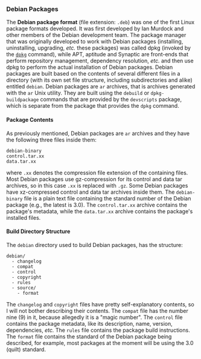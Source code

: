 ### Debian Packages
The **Debian package format** (file extension: `.deb`) was one of the first Linux package formats developed. It was first developed by Ian Murdock and other members of the Debian development team. The package manager that was originally developed to work with Debian packages (installing, uninstalling, upgrading, *etc.* these packages) was called dpkg (invoked by the [`dpkg`](/man/dpkg.1.html) command), while APT, aptitude and Synaptic are front-ends that perform repository management, dependency resolution, *etc.* and then use dpkg to perform the actual installation of Debian packages. Debian packages are built based on the contents of several different files in a directory (with its own set file structure, including subdirectories and alike) entitled `debian`. Debian packages are `ar` archives, that is archives generated with the `ar` Unix utility. They are built using the `debuild` or `dpkg-buildpackage` commands that are provided by the `devscripts` package, which is separate from the package that provides the `dpkg` command.

#### Package Contents
As previously mentioned, Debian packages are `ar` archives and they have the following three files inside them:

~~~
debian-binary
control.tar.xx
data.tar.xx
~~~

where `.xx` denotes the compression file extension of the containing files. Most Debian packages use gz-compression for its control and data tar archives, so in this case `.xx` is replaced with `.gz`. Some Debian packages have xz-compressed control and data tar archives inside them. The `debian-binary` file is a plain text file containing the standard number of the Debian package (e.g., the latest is 3.0). The `control.tar.xx` archive contains the package's metadata, while the `data.tar.xx` archive contains the package's installed files.

#### Build Directory Structure
The `debian` directory used to build Debian packages, has the structure:

~~~
debian/
  - changelog
  - compat
  - control
  - copyright
  - rules
  - source/
    - format
~~~

The `changelog` and `copyright` files have pretty self-explanatory contents, so I will not bother describing their contents. The `compat` file has the number nine (9) in it, because allegedly it is a "magic number". The `control`
file contains the package metadata, like its description, name, version, dependencies, *etc.* The `rules` file contains the package build instructions. The `format` file contains the standard of the Debian package being described, for example, most packages at the moment will be using the 3.0 (quilt) standard.

